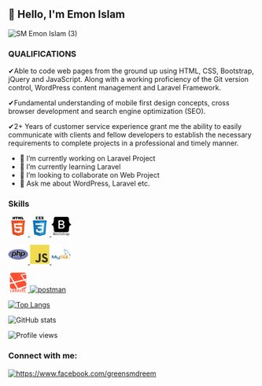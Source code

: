 ## 👋 Hello, I'm Emon Islam

![SM Emon Islam (3)](https://user-images.githubusercontent.com/73327452/229610133-c44c1913-af86-468a-8368-da28ba1a9a9a.png)
### QUALIFICATIONS
✔Able to code web pages from the ground up using HTML, CSS, Bootstrap, jQuery and JavaScript. Along with a working proficiency of the Git version control, WordPress content management and Laravel Framework.

✔Fundamental understanding of mobile first design concepts, cross browser development and search engine optimization (SEO).

✔2+ Years of customer service experience grant me the ability to easily communicate with clients and fellow developers to establish the necessary requirements to complete projects in a professional and timely manner. 



- 🔭 I’m currently working on Laravel Project 
- 🌱 I’m currently learning Laravel 
- 👯 I’m looking to collaborate on Web Project 
- 💬 Ask me about WordPress, Laravel etc. 

<h3 align="left">Skills</h3>
<p align="left"><a href="https://www.w3.org/html/" target="_blank" rel="noreferrer"> <img src="https://raw.githubusercontent.com/devicons/devicon/master/icons/html5/html5-original-wordmark.svg" alt="html5" width="40" height="40"/> </a> <a href="https://www.w3schools.com/css/" target="_blank" rel="noreferrer"> <img src="https://raw.githubusercontent.com/devicons/devicon/master/icons/css3/css3-original-wordmark.svg" alt="css3" width="40" height="40"/> </a><a href="https://getbootstrap.com" target="_blank" rel="noreferrer"> <img src="https://raw.githubusercontent.com/devicons/devicon/master/icons/bootstrap/bootstrap-plain-wordmark.svg" alt="bootstrap" width="40" height="40"/> </a> 

<a href="https://www.php.net" target="_blank" rel="noreferrer"> <img src="https://raw.githubusercontent.com/devicons/devicon/master/icons/php/php-original.svg" alt="php" width="40" height="40"/> </a>
<a href="https://developer.mozilla.org/en-US/docs/Web/JavaScript" target="_blank" rel="noreferrer"> <img src="https://raw.githubusercontent.com/devicons/devicon/master/icons/javascript/javascript-original.svg" alt="javascript" width="40" height="40"/> </a>
<a href="https://www.mysql.com/" target="_blank" rel="noreferrer"> <img src="https://raw.githubusercontent.com/devicons/devicon/master/icons/mysql/mysql-original-wordmark.svg" alt="mysql" width="40" height="40"/> </a>

<a href="https://laravel.com/" target="_blank" rel="noreferrer"> <img src="https://raw.githubusercontent.com/devicons/devicon/master/icons/laravel/laravel-plain-wordmark.svg" alt="laravel" width="40" height="40"/> </a> <a href="https://postman.com" target="_blank" rel="noreferrer"> <img src="https://www.vectorlogo.zone/logos/getpostman/getpostman-icon.svg" alt="postman" width="40" height="40"/> </a> </p>
 

[![Top Langs](https://github-readme-stats.vercel.app/api/top-langs/?username=smemonislam)](https://github.com/anuraghazra/github-readme-stats)

![GitHub stats](https://github-readme-stats.vercel.app/api?username=smemonislam&show_icons=true)  

![Profile views](https://gpvc.arturio.dev/smemonislam)  



<h3 align="left">Connect with me:</h3>
<p align="left">
<a href="https://fb.com/https://www.facebook.com/greensmdreem" target="blank"><img align="center" src="https://raw.githubusercontent.com/rahuldkjain/github-profile-readme-generator/master/src/images/icons/Social/facebook.svg" alt="https://www.facebook.com/greensmdreem" height="30" width="40" /></a>
</p>
